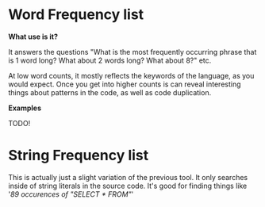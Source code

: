 Word Frequency list
====================

**What use is it?**

It answers the questions "What is the most frequently occurring phrase that is 1 word long? What about 2 words long? What about 8?" etc. 

At low word counts, it mostly reflects the keywords of the language, as you would expect.  Once you get into higher counts is can reveal interesting things about patterns in the code, as well as code duplication.

**Examples** 

TODO!


String Frequency list
======================

This is actually just a slight variation of the previous tool. It only searches inside of string literals in the source code. It's good for finding things like '*89 occurences of "SELECT * FROM"*'

